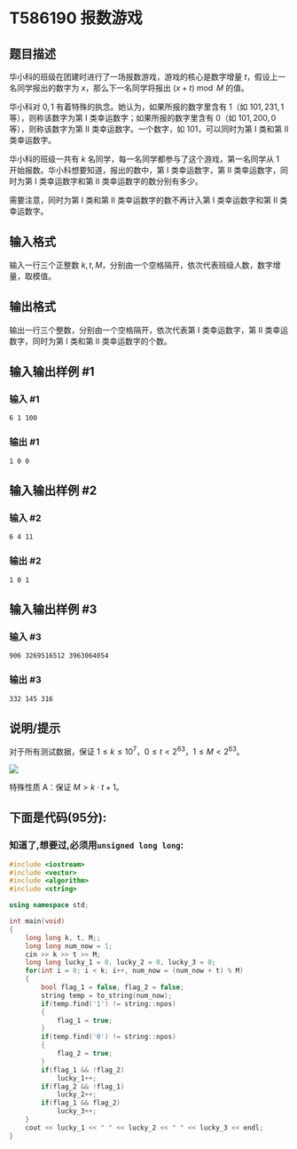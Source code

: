 # T586190 报数游戏

## 题目描述

华小科的班级在团建时进行了一场报数游戏，游戏的核心是数字增量 $t$，假设上一名同学报出的数字为 $x$，那么下一名同学将报出 $(x+t) \bmod M$ 的值。

华小科对 $0,1$ 有着特殊的执念。她认为，如果所报的数字里含有 $1$（如 $101,231,1$ 等），则称该数字为第 I 类幸运数字；如果所报的数字里含有 $0$（如 $101,200,0$ 等），则称该数字为第 II 类幸运数字。一个数字，如 $101$，可以同时为第 I 类和第 II 类幸运数字。

华小科的班级一共有 $k$ 名同学，每一名同学都参与了这个游戏，第一名同学从 $1$ 开始报数。华小科想要知道，报出的数中，第 I 类幸运数字，第 II 类幸运数字，同时为第 I 类幸运数字和第 II 类幸运数字的数分别有多少。

需要注意，同时为第 I 类和第 II 类幸运数字的数不再计入第 I 类幸运数字和第 II 类幸运数字。

## 输入格式

输入一行三个正整数 $k,t,M$，分别由一个空格隔开，依次代表班级人数，数字增量，取模值。

## 输出格式

输出一行三个整数，分别由一个空格隔开，依次代表第 I 类幸运数字，第 II 类幸运数字，同时为第 I 类和第 II 类幸运数字的个数。

## 输入输出样例 #1

### 输入 #1

```
6 1 100
```

### 输出 #1

```
1 0 0
```

## 输入输出样例 #2

### 输入 #2

```
6 4 11
```

### 输出 #2

```
1 0 1
```

## 输入输出样例 #3

### 输入 #3

```
906 3269516512 3963064054
```

### 输出 #3

```
332 145 316
```

## 说明/提示

对于所有测试数据，保证 $1 \le k \le 10^7$，$0 \le t < 2^{63}$，$1 \le M < 2^{63}$。

![](https://cdn.luogu.com.cn/upload/image_hosting/qszxbp4f.png)

特殊性质 A：保证 $M>k\cdot t+1$。
## 下面是代码(95分):
### 知道了,想要过,必须用`unsigned long long`:
```cpp
#include <iostream>
#include <vector>
#include <algorithm>
#include <string>

using namespace std;

int main(void)
{
    long long k, t, M;;
    long long num_now = 1;
    cin >> k >> t >> M;
    long long lucky_1 = 0, lucky_2 = 0, lucky_3 = 0;
    for(int i = 0; i < k; i++, num_now = (num_now + t) % M)
    {
        bool flag_1 = false, flag_2 = false;
        string temp = to_string(num_now);
        if(temp.find('1') != string::npos)
        {
            flag_1 = true;
        }
        if(temp.find('0') != string::npos)
        {
            flag_2 = true;
        }
        if(flag_1 && !flag_2)
            lucky_1++;
        if(flag_2 && !flag_1)
            lucky_2++;
        if(flag_1 && flag_2)
            lucky_3++;
    }
    cout << lucky_1 << " " << lucky_2 << " " << lucky_3 << endl;
}
```